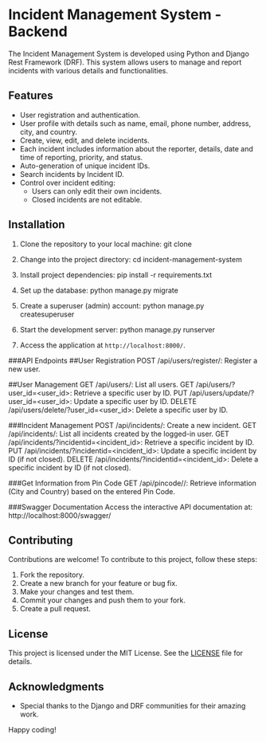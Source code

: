 # Incident Management System - Backend 

The Incident Management System is developed using Python and Django Rest Framework (DRF). This system allows users to manage and report incidents with various details and functionalities.

## Features

- User registration and authentication.
- User profile with details such as name, email, phone number, address, city, and country.
- Create, view, edit, and delete incidents.
- Each incident includes information about the reporter, details, date and time of reporting, priority, and status.
- Auto-generation of unique incident IDs.
- Search incidents by Incident ID.
- Control over incident editing:
  - Users can only edit their own incidents.
  - Closed incidents are not editable.

## Installation

1. Clone the repository to your local machine:
  git clone 

2. Change into the project directory:
   cd incident-management-system

3. Install project dependencies:
   pip install -r requirements.txt
   
4. Set up the database:
  python manage.py migrate

5. Create a superuser (admin) account:
  python manage.py createsuperuser

6. Start the development server:
  python manage.py runserver

7. Access the application at `http://localhost:8000/`.

###API Endpoints
##User Registration
POST /api/users/register/: Register a new user.

##User Management
GET /api/users/: List all users.
GET /api/users/?user_id=<user_id>: Retrieve a specific user by ID.
PUT /api/users/update/?user_id=<user_id>: Update a specific user by ID.
DELETE /api/users/delete/?user_id=<user_id>: Delete a specific user by ID.


###Incident Management
POST /api/incidents/: Create a new incident.
GET /api/incidents/: List all incidents created by the logged-in user.
GET /api/incidents/?incidentid=<incident_id>: Retrieve a specific incident by ID.
PUT /api/incidents/?incidentid=<incident_id>: Update a specific incident by ID (if not closed).
DELETE /api/incidents/?incidentid=<incident_id>: Delete a specific incident by ID (if not closed).


###Get Information from Pin Code
GET /api/pincode/<pincode>/: Retrieve information (City and Country) based on the entered Pin Code.


###Swagger Documentation
Access the interactive API documentation at: http://localhost:8000/swagger/
## Contributing

Contributions are welcome! To contribute to this project, follow these steps:

1. Fork the repository.
2. Create a new branch for your feature or bug fix.
3. Make your changes and test them.
4. Commit your changes and push them to your fork.
5. Create a pull request.

## License

This project is licensed under the MIT License. See the [LICENSE](LICENSE) file for details.

## Acknowledgments

- Special thanks to the Django and DRF communities for their amazing work.

Happy coding!
